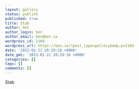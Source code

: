 ```yaml
---
layout: gallery
status: publish
published: true
title: Stab
author: ben
author_login: ben
author_email: ben@ben.ie
wordpress_id: 2169
wordpress_url: https://ben.ie/?post_type=gallery&amp;p=2169
date: '2013-01-21 20:29:16 +0000'
date_gmt: '2013-01-21 20:29:16 +0000'
categories: []
tags: []
comments: []
---
```

<p>Stab</p>
